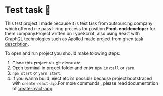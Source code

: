 # Test task 🚀

This test project I made because it is test task from outsourcing company which offered me pass hiring process for position **Front-end developer** for them company.Project written on TypeScript, also using React with GraphQL technologies such as Apollo.I made project from given [task description](https://github.com/AlpacaGoesCrazy/react-test-project).

To open and run project you should make folowing steps:

1. Clone this project via git clone etc.
2. Open terminal in project folder and enter `npm install` or `yarn`.
3. `npm start` or `yarn start`.
4. If you wanna build, eject etc its possible because project bootstraped with `create-react-app`.For more commands , please read documentation of [create-react-app](https://create-react-app.dev/).
